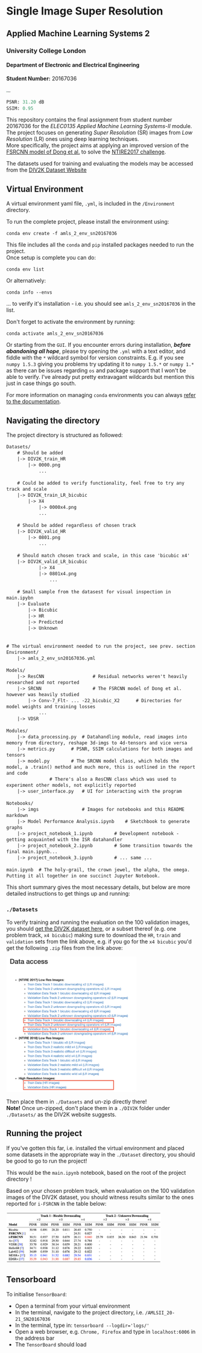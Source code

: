 

# Single Image Super Resolution
## Applied Machine Learning Systems 2
### University College London
#### Department of Electronic and Electrical Engineering
**Student Number:** 20167036

<img src="./Notebooks/imgs/teaser.png" alt="teaser" style="zoom:20%;" />

```python
PSNR: 31.20 dB 
SSIM: 0.95
```

This repository contains the final assignment from student number 20167036 for the *ELEC0135 Applied Machine Learning Systems-II* module. <br>
The project focuses on generating *Super Resolution* (SR) images from *Low Resolution* (LR) ones using deep learning techniques. <br>
More specifically, the project aims at applying an improved version of the [FSRCNN model of Dong et al.](https://arxiv.org/abs/1608.00367) to solve the [NTIRE2017 challenge](https://data.vision.ee.ethz.ch/cvl/ntire17/#challenge).

The datasets used for training and evaluating the models may be accessed from the [DIV2K Dataset Website](https://data.vision.ee.ethz.ch/cvl/DIV2K/) 



## Virtual Environment

A virtual environment yaml file,  `.yml`, is included in the `/Environment` directory. 

To run the complete project, please install the environment using:

```
conda env create -f amls_2_env_sn20167036
```

This file includes all the `conda` and `pip` installed packages needed to run the project. <br> Once setup is complete you can do: 

```
conda env list
```

Or alternatively:

```
conda info --envs
```

... to verify it's installation - i.e. you should see `amls_2_env_sn20167036` in the list. 

Don't forget to activate the environment by running:

```
conda activate amls_2_env_sn20167036
```

Or starting from the `GUI`. If you encounter errors during installation, ***before abandoning all hope***, please try opening the `.yml` with a text editor, and fiddle with the `*` wildcard symbol for version constraints. E.g. if you see `numpy 1.5.3` giving you problems try updating it to `numpy 1.5.*` or `numpy 1.*` as there can be issues regarding `os` and package support that I won't be able to verify. I've already put pretty extravagant wildcards but mention this just in case things go south.

For more information on managing `conda` environments you can always [refer to the documentation](https://docs.conda.io/projects/conda/en/latest/user-guide/tasks/manage-environments.html#creating-an-environment-from-an-environment-yml-file). 



## Navigating the directory

The project directory is structured as followed:

```
Datasets/
	# Should be added
	|-> DIV2K_train_HR	
		|-> 0000.png
		    ...
          
	# Could be added to verify functionality, feel free to try any track and scale
	|-> DIV2K_train_LR_bicubic	
		|-> X4
			|-> 0000x4.png
			...
      		
  	# Should be added regardless of chosen track
	|-> DIV2K_valid_HR	
		|-> 0801.png
		    ...
  				
 	# Should match chosen track and scale, in this case 'bicubic x4'
 	|-> DIV2K_valid_LR_bicubic	 
 			|-> X4
			|-> 0801x4.png
			    ...  
 							
	# Small sample from the datasest for visual inspection in main.ipybn
	|-> Evaluate	
		|-> Bicubic
		|-> HR
		|-> Predicted
		|-> Unknown
      
      
# The virtual environment needed to run the project, see prev. section	      
Environment/
	|-> amls_2_env_sn20167036.yml  	

Models/
	|-> ResCNN					# Residual networks weren't heavily researched and not reported
	|-> SRCNN					# The FSRCNN model of Dong et al. however was heavily studied
		|-> Conv-7_Flt- ... -22_bicubic_X2  	# Directories for model weights and training losses 
		    ... 
	|-> VDSR				

Modules/
	|-> data_processing.py	# Datahandling module, read images into memory from directory, reshape 3d-imgs to 4d-tensors and vice versa
	|-> metrics.py		# PSNR, SSIM calculations for both images and tensors
	|-> model.py		# The SRCNN model class, which holds the model, a .train() method and much more, this is outlined in the report and code
				# There's also a ResCNN class which was used to experiment other models, not explicitly reported
	|-> user_interface.py   # UI for interacting with the program

Notebooks/
	|-> imgs				# Images for notebooks and this README markdown
	|-> Model Performance Analysis.ipynb	# Sketchbook to generate graphs
	|-> project_notebook_1.ipynb		# Development notebook - getting acquainted with the ISR datahandler
	|-> project_notebook_2.ipynb		# Some transition towards the final main.ipynb...
	|-> project_notebook_3.ipynb		# ... same ...
  
main.ipynb	# The holy-grail, the crown jewel, the alpha, the omega. Putting it all together in one succinct Jupyter Notebook. 	
```

This short summary gives the most necessary details, but below are more detailed instructions to get things up and running:



### `./Datasets`

To verify training and running the evaluation on the 100 validation images, you should [get the DIV2K dataset here](https://data.vision.ee.ethz.ch/cvl/DIV2K/), or a subset thereof (e.g. one problem track, `x4 bicubic`) making sure to download the `HR`, `train` and `validation` sets from the link above, e.g. if you go for the `x4 bicubic` you'd get the following `.zip` files from the link above:

 <img src="./Notebooks/imgs/div2k_info.png" alt="div2k_info" style="zoom:35%;" />

Then place them in `./Datasets` and un-zip directly there! <br>**Note!** Once un-zipped, don't place them in a `./DIV2K` folder under `./Datasets/` as the DIV2K website suggests.



## Running the project

If you've gotten this far, i.e. installed the virtual environment and placed some datasets in the appropriate way in the `./Dataset` directory, you should be good to go to run the project!

This would be the `main.ipynb` notebook, based on the root of the project directory !

Based on your chosen problem track, when evaluation on the 100 validation images of the DIV2K dataset, you should witness results similar to the ones reported for `i-FSRCNN` in the table below:

<img src="./Notebooks/imgs/results.png" alt="results" style="zoom:40%;" />



## Tensorboard

To initialise `TensorBoard`:

- Open a terminal from your virtual environment
- In the terminal, navigate to the project directory, i.e. `/AMLSII_20-21_SN20167036`
- In the terminal, type in: `tensorboard --logdir='logs/'`
- Open a web browser, e.g. `Chrome, Firefox` and type in `localhost:6006` in the address bar
- The `TensorBoard` should load


